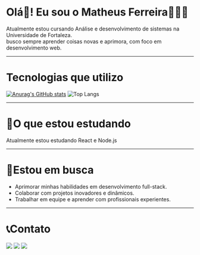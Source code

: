 # Olá👋! Eu sou o Matheus Ferreira👨🏻‍💻
Atualmente estou cursando Análise e desenvolvimento de sistemas na Universidade de Fortaleza.<br>
busco sempre aprender coisas novas e aprimora, com foco em desenvolvimento web.
<hr>

<h1>Tecnologias que utilizo</h1>

[![Anurag's GitHub stats](https://github-readme-stats.vercel.app/api?username=Mattferreira1&show_icons=true&theme=radical)](https://github.com/anuraghazra/github-readme-stats)
![Top Langs](https://github-readme-stats.vercel.app/api/top-langs/?username=Mattferreira1&layout=compact&theme=radical)

<hr>

# 🌱O que estou estudando

<p>Atualmente estou estudando React e Node.js</p>
<hr>

# 🎯Estou em busca

* Aprimorar minhas habilidades em desenvolvimento full-stack.
* Colaborar com projetos inovadores e dinâmicos.
* Trabalhar em equipe e aprender com profissionais experientes.

<hr>

# 📞Contato

<a href="https://www.instagram.com/m4tt_85/" target="_blank"><img src="https://img.shields.io/badge/-Instagram-%23E4405F?style=for-the-badge&logo=instagram&logoColor=white" target="_blank"></a>
  <a href = "https://mail.google.com/mail/u/0/#search/matheusfsr.contato%40gmail.com?compose=new"><img src="https://img.shields.io/badge/-Email-%23333?style=for-the-badge&logo=gmail&logoColor=white" target="_blank"></a>
  <a href="https://www.linkedin.com/in/matheus-ferreira-183588304/" target="_blank"><img src="https://img.shields.io/badge/-LinkedIn-%230077B5?style=for-the-badge&logo=linkedin&logoColor=white" target="_blank"></a> 
